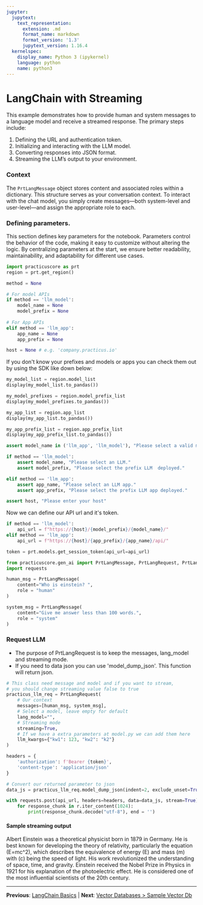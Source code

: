```yaml
---
jupyter:
  jupytext:
    text_representation:
      extension: .md
      format_name: markdown
      format_version: '1.3'
      jupytext_version: 1.16.4
  kernelspec:
    display_name: Python 3 (ipykernel)
    language: python
    name: python3
---
```


# LangChain with Streaming

This example demonstrates how to provide human and system messages to a language model and receive a streamed response. The primary steps include:

1. Defining the URL and authentication token.
2. Initializing and interacting with the LLM model.
3. Converting responses into JSON format.
4. Streaming the LLM’s output to your environment.

### Context

The `PrtLangMessage` object stores content and associated roles within a dictionary. This structure serves as your conversation context. To interact with the chat model, you simply create messages—both system-level and user-level—and assign the appropriate role to each.


### Defining parameters.
 
This section defines key parameters for the notebook. Parameters control the behavior of the code, making it easy to customize without altering the logic. By centralizing parameters at the start, we ensure better readability, maintainability, and adaptability for different use cases.

```python
import practicuscore as prt
region = prt.get_region()
```

```python
method = None

# For model APIs
if method == 'llm_model':
    model_name = None
    model_prefix = None
   
# For App APIs
elif method == 'llm_app':
    app_name = None
    app_prefix = None

host = None # e.g. 'company.practicus.io'
```

If you don't know your prefixes and models or apps you can check them out by using the SDK like down below:

```python
my_model_list = region.model_list
display(my_model_list.to_pandas())
```

```python
my_model_prefixes = region.model_prefix_list
display(my_model_prefixes.to_pandas())
```

```python
my_app_list = region.app_list
display(my_app_list.to_pandas())
```

```python
my_app_prefix_list = region.app_prefix_list
display(my_app_prefix_list.to_pandas())
```

```python
assert model_name in ('llm_app', 'llm_model'), "Please select a valid method ('llm_app' or 'llm_model')."

if method == 'llm_model':
    assert model_name, "Please select an LLM."
    assert model_prefix, "Please select the prefix LLM  deployed."

elif method == 'llm_app':
    assert app_name, "Please select an LLM app."
    assert app_prefix, "Please select the prefix LLM app deployed."

assert host, "Please enter your host"
```

Now we can define our API url and it's token.

```python
if method == 'llm_model':
    api_url = f"https://{host}/{model_prefix}/{model_name}/"
elif method == 'llm_app':
    api_url = f"https://{host}/{app_prefix}/{app_name}/api/"

token = prt.models.get_session_token(api_url=api_url)
```

```python
from practicuscore.gen_ai import PrtLangMessage, PrtLangRequest, PrtLangResponse
import requests
```

```python
human_msg = PrtLangMessage(
    content="Who is einstein? ",
    role = "human"
)

system_msg = PrtLangMessage(
    content="Give me answer less than 100 words.",
    role = "system"
)
```

### Request LLM
- The purpose of PrtLangRequest is to keep the messages, lang_model and streaming mode.
- If you need to data json you can use 'model_dump_json'. This function will return json.

```python
# This class need message and model and if you want to stream, 
# you should change streaming value false to true
practicus_llm_req = PrtLangRequest( 
    # Our context
    messages=[human_msg, system_msg], 
    # Select a model, leave empty for default
    lang_model="", 
    # Streaming mode
    streaming=True, 
    # If we have a extra parameters at model.py we can add them here 
    llm_kwargs={"kw1": 123, "kw2": "k2"} 
)

headers = {
    'authorization': f'Bearer {token}',
    'content-type': 'application/json'
}

# Convert our returned parameter to json
data_js = practicus_llm_req.model_dump_json(indent=2, exclude_unset=True) 
```

```python
with requests.post(api_url, headers=headers, data=data_js, stream=True) as r: 
    for response_chunk in r.iter_content(1024): 
        print(response_chunk.decode("utf-8"), end = '')
```

#### Sample streaming output

Albert Einstein was a theoretical physicist born in 1879 in Germany. He is best known for developing the theory of relativity, particularly the equation \(E=mc^2\), which describes the equivalence of energy (E) and mass (m) with \(c\) being the speed of light. His work revolutionized the understanding of space, time, and gravity. Einstein received the Nobel Prize in Physics in 1921 for his explanation of the photoelectric effect. He is considered one of the most influential scientists of the 20th century.


---

**Previous**: [LangChain Basics](langchain-basics.md) | **Next**: [Vector Databases > Sample Vector Db](../vector-databases/sample-vector-db.md)
